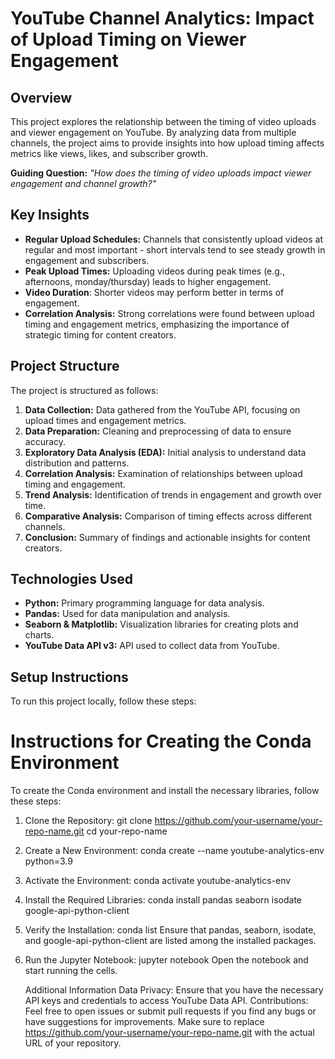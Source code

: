 # YouTube Channel Analytics: Impact of Upload Timing on Viewer Engagement

## Overview
This project explores the relationship between the timing of video uploads and viewer engagement on YouTube. By analyzing data from multiple channels, the project aims to provide insights into how upload timing affects metrics like views, likes, and subscriber growth.

**Guiding Question:** _"How does the timing of video uploads impact viewer engagement and channel growth?"_

## Key Insights
- **Regular Upload Schedules:** Channels that consistently upload videos at regular and most important - short intervals tend to see steady growth in engagement and subscribers.
- **Peak Upload Times:** Uploading videos during peak times (e.g., afternoons, monday/thursday) leads to higher engagement.
- **Video Duration**: Shorter videos may perform better in terms of engagement.
- **Correlation Analysis:** Strong correlations were found between upload timing and engagement metrics, emphasizing the importance of strategic timing for content creators.

## Project Structure
The project is structured as follows:
1. **Data Collection:** Data gathered from the YouTube API, focusing on upload times and engagement metrics.
2. **Data Preparation:** Cleaning and preprocessing of data to ensure accuracy.
3. **Exploratory Data Analysis (EDA):** Initial analysis to understand data distribution and patterns.
4. **Correlation Analysis:** Examination of relationships between upload timing and engagement.
5. **Trend Analysis:** Identification of trends in engagement and growth over time.
6. **Comparative Analysis:** Comparison of timing effects across different channels.
7. **Conclusion:** Summary of findings and actionable insights for content creators.

## Technologies Used
- **Python:** Primary programming language for data analysis.
- **Pandas:** Used for data manipulation and analysis.
- **Seaborn & Matplotlib:** Visualization libraries for creating plots and charts.
- **YouTube Data API v3:** API used to collect data from YouTube.

## Setup Instructions
To run this project locally, follow these steps:

# Instructions for Creating the Conda Environment
To create the Conda environment and install the necessary libraries, follow these steps:

1. Clone the Repository:
   git clone https://github.com/your-username/your-repo-name.git
   cd your-repo-name
2. Create a New Environment:
   conda create --name youtube-analytics-env python=3.9
3. Activate the Environment:
   conda activate youtube-analytics-env
4. Install the Required Libraries:
   conda install pandas seaborn isodate google-api-python-client
5. Verify the Installation:
   conda list
   Ensure that pandas, seaborn, isodate, and google-api-python-client are listed among the installed packages.
6. Run the Jupyter Notebook:
   jupyter notebook
   Open the notebook and start running the cells.

   Additional Information
   Data Privacy: Ensure that you have the necessary API keys and credentials to access YouTube Data API.
   Contributions: Feel free to open issues or submit pull requests if you find any bugs or have suggestions for improvements.
   Make sure to replace https://github.com/your-username/your-repo-name.git with the actual URL of your repository.












